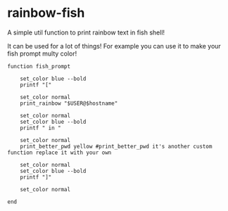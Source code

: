 # rainbow-fish
A simple util function to print rainbow text in fish shell!

It can be used for a lot of things!
For example you can use it to make your fish prompt multy color!

``` fish
function fish_prompt

    set_color blue --bold
    printf "["

    set_color normal
    print_rainbow "$USER@$hostname"

    set_color normal
    set_color blue --bold
    printf " in "

    set_color normal
    print_better_pwd yellow #print_better_pwd it's another custom function replace it with your own

    set_color normal
    set_color blue --bold
    printf "]"

    set_color normal
    
end

```
